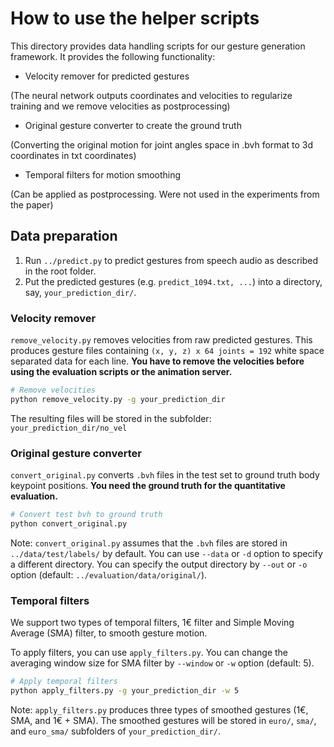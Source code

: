 # How to use the helper scripts

This directory provides data handling scripts for our gesture generation framework. It provides the following functionality:
- Velocity remover for predicted gestures

(The neural network outputs coordinates and velocities to regularize training and we remove velocities as postprocessing)
- Original gesture converter to create the ground truth

(Converting the original motion for joint angles space in .bvh format to 3d coordinates in txt coordinates)
- Temporal filters for motion smoothing

(Can be applied as postprocessing. Were not used in the experiments from the paper)

## Data preparation 
  1. Run `../predict.py` to predict gestures from speech audio as described in the root folder.
  2. Put the predicted gestures (e.g. `predict_1094.txt, ...`) into a directory, say, `your_prediction_dir/`.

### Velocity remover

`remove_velocity.py` removes velocities from raw predicted gestures. This produces gesture files containing `(x, y, z) x 64 joints = 192` white space separated data for each line. 
**You have to remove the velocities before using the evaluation scripts or the animation server.**

```sh
# Remove velocities
python remove_velocity.py -g your_prediction_dir
```
The resulting files will be stored in the subfolder: `your_prediction_dir/no_vel`

### Original gesture converter

`convert_original.py` converts `.bvh` files in the test set to ground truth body keypoint positions. **You need the ground truth for the quantitative evaluation.**

```sh
# Convert test bvh to ground truth
python convert_original.py
```

Note: `convert_original.py` assumes that the `.bvh` files are stored in `../data/test/labels/` by default. You can use `--data` or `-d` option to specify a different directory. You can specify the output directory by `--out` or `-o` option (default: `../evaluation/data/original/`).

### Temporal filters

We support two types of temporal filters, 1€ filter and Simple Moving Average (SMA) filter, to smooth gesture motion.

To apply filters, you can use `apply_filters.py`.
You can change the averaging window size for SMA filter by `--window` or `-w` option (default: 5).

```sh
# Apply temporal filters
python apply_filters.py -g your_prediction_dir -w 5
```

Note: `apply_filters.py` produces three types of smoothed gestures (1€, SMA, and 1€ + SMA). The smoothed gestures will be stored in `euro/`, `sma/`, and `euro_sma/` subfolders of `your_prediction_dir/`.
